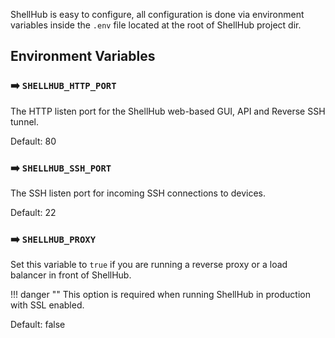 ShellHub is easy to configure, all configuration is done via environment
variables inside the `.env` file located at the root of ShellHub project dir.

## Environment Variables

### :arrow_right: `SHELLHUB_HTTP_PORT`

The HTTP listen port for the ShellHub web-based GUI, API and Reverse SSH tunnel.

Default: 80

### :arrow_right: `SHELLHUB_SSH_PORT`

The SSH listen port for incoming SSH connections to devices.

Default: 22

### :arrow_right: `SHELLHUB_PROXY`

Set this variable to `true` if you are running a reverse proxy or a load balancer
in front of ShellHub.

!!! danger ""
	This option is required when running ShellHub in production with SSL enabled.

Default: false
